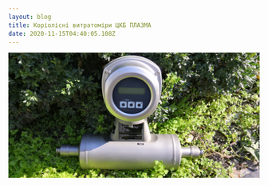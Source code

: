 ```yaml
---
layout: blog
title: Коріолісні витратоміри ЦКБ ПЛАЗМА
date: 2020-11-15T04:40:05.108Z
---
```



![ЦКБ Плазма пропонує на продаж коріолісні витратоміри Endress Hauser і Emerson Micro Motio](/images/uploads/img_20201018_123941.jpg "ЦКБ Плазма пропонує на продаж коріолісні витратоміри Endress Hauser і Emerson Micro Motio")